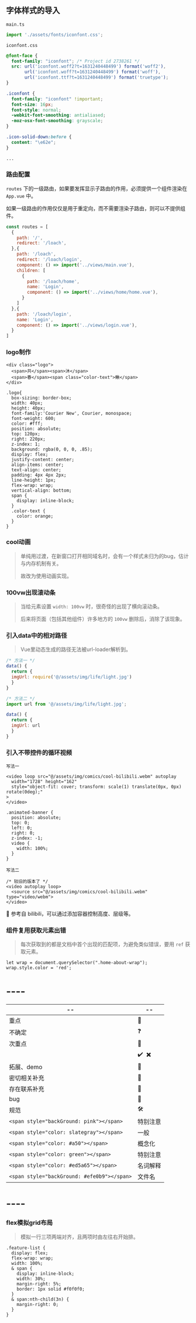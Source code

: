 ## 字体样式的导入

`main.ts`

```typescript
import './assets/fonts/iconfont.css';
```

`iconfont.css`

```css
@font-face {
  font-family: "iconfont"; /* Project id 2738261 */
  src: url('iconfont.woff2?t=1631240448499') format('woff2'),
       url('iconfont.woff?t=1631240448499') format('woff'),
       url('iconfont.ttf?t=1631240448499') format('truetype');
}

.iconfont {
  font-family: "iconfont" !important;
  font-size: 16px;
  font-style: normal;
  -webkit-font-smoothing: antialiased;
  -moz-osx-font-smoothing: grayscale;
}

.icon-solid-down:before {
  content: "\e62e";
}

...
```



### 路由配置

`routes` 下的一级路由，如果要发挥显示子路由的作用，必须提供一个组件渲染在 `App.vue` 中。

如果一级路由的作用仅仅是用于重定向，而不需要渲染子路由，则可以不提供组件。

```javascript
const routes = [
  {
    path: '/',
    redirect: '/loach',
  },{
    path: '/loach',
    redirect: '/loach/login',
    component: () => import('../views/main.vue'),
    children: [
      {
        path: '/loach/home',
        name: 'Login',
        component: () => import('../views/home/home.vue'),
      }
    ]
  },{
    path: '/loach/login',
    name: 'Login',
    component: () => import('../views/login.vue'),
  }
]
```



### logo制作

```less
<div class="logo">
  <span>共</span><span>沐</span>
  <span>春</span><span class="color-text">鳅</span>
</div>

.logo{
  box-sizing: border-box;
  width: 40px;
  height: 40px;
  font-family:'Courier New', Courier, monospace;
  font-weight: 600;
  color: #fff;
  position: absolute;
  top: 120px;
  right: 220px;
  z-index: 1;
  background: rgba(0, 0, 0, .85);
  display: flex;
  justify-content: center;
  align-items: center;
  text-align: center;
  padding: 4px 4px 2px;
  line-height: 1px;
  flex-wrap: wrap;
  vertical-align: bottom;
  span {
    display: inline-block;
  }
  .color-text {
    color: orange;
  }
}
```



### cool动画

> 单纯用过渡，在新窗口打开相同域名时，会有一个样式未归为的bug，估计与内存机制有关。
>
> 故改为使用动画实现。



### 100vw出现滚动条

> 当给元素设置 `width: 100vw` 时，很奇怪的出现了横向滚动条。
>
> 后来将页面（包括其他组件）许多地方的 `100vw` 删除后，消除了该现象。

 

### 引入data中的相对路径

> Vue里动态生成的路径无法被url-loader解析到。

```js
/* 方法一 */
data() {
  return {
  imgUrl: require('@/assets/img/life/light.jpg')
  }  
}

/* 方法二 */
import url from '@/assets/img/life/light.jpg';

data() {
  return {
  imgUrl: url
  }  
}
```



### 引入不带控件的循环视频

`写法一`

```less
<video loop src="@/assets/img/comics/cool-bilibili.webm" autoplay
  width="1728" height="162" 
  style="object-fit: cover; transform: scale(1) translate(0px, 0px) rotate(0deg);"
>
</video>

.animated-banner {
  position: absolute;
  top: 0;
  left: 0;
  right: 0;
  z-index: -1;
  video {
    width: 100%;
  }
}
```

`写法二`

```react
/* 较旧的版本了 */
<video autoplay loop>
  <source src="@/assets/img/comics/cool-bilibili.webm" type="video/webm">
</video>
```

:whale: 参考自 bilibili，可以通过添加容器控制高度、层级等。



### 组件复用获取元素出错

> 每次获取到的都是文档中首个出现的匹配项，为避免类似错误，要用 `ref` 获取元素。

```react
let wrap = document.querySelector(".home-about-wrap");
wrap.style.color = 'red';   
```



# ----

| --                                          | --                                            |
| ------------------------------------------- | --------------------------------------------- |
| 重点                                        | :star2:                                       |
| 不确定                                      | :question:                                    |
| 次重点                                      | :flipper:                                     |
|                                             | :heavy_check_mark: ​  :heavy_multiplication_x: |
| 拓展、demo                                  | :whale:                                       |
| 密切相关补充                                | :ghost:                                       |
| 存在联系补充                                | :turtle:                                      |
| bug                                         | :octopus:                                     |
| 规范                                        | :hammer_and_wrench:                           |
| `<span style="backGround: pink"></span>`    | 特别注意                                      |
| `<span style="color: slategray"></span>`    | 一般                                          |
| `<span style="color: #a50"></span>`         | 概念化                                        |
| `<span style="color: green"></span>`        | 特别注意                                      |
| `<span style="color: #ed5a65"></span>`      | 名词解释                                      |
| `<span style="backGround: #efe0b9"></span>` | 文件名                                        |



# ----



### flex模拟grid布局

> 模拟一行三项两端对齐，且两项时由左往右开始排。

```less
.feature-list {
  display: flex;
  flex-wrap: wrap;
  width: 100%;
  & span {
    display: inline-block;
    width: 30%;
    margin-right: 5%;
    border: 1px solid #f0f0f0;
  }
  & span:nth-child(3n) {
    margin-right: 0;
  }
}
```



